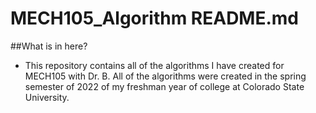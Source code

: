 # MECH105_Algorithm README.md

##What is in here?
- This repository contains all of the algorithms I have created for MECH105 with Dr. B. All of the algorithms were created in the spring semester of 2022 of my freshman year of college at Colorado State University.


